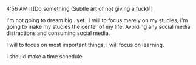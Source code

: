 4:56 AM
![[Do something (Subtle art of not giving a fuck)]]

I'm not going to dream big.. yet..
I will to focus merely on my studies, i'm going to make my studies the center of my life. Avoiding any social media distractions and consuming social media. 

I will to focus on most important things, i will focus on learning. 

I should make a time schedule